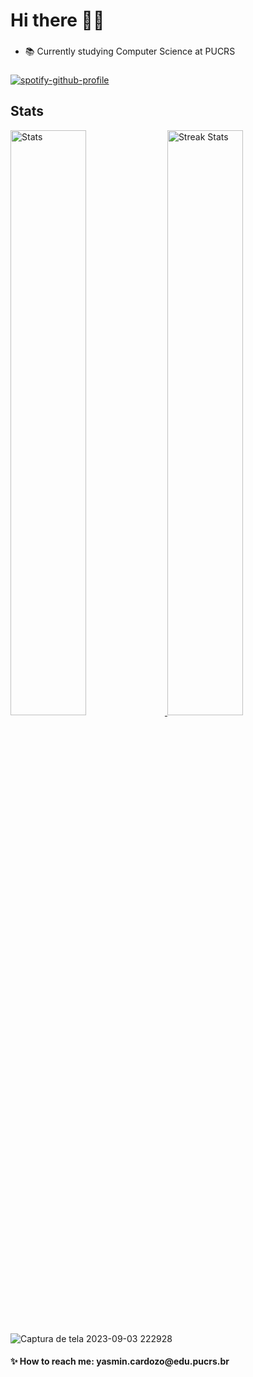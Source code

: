 <!--
**4gu1rr3/4gu1rr3** is a ✨ _special_ ✨ repository because its `README.md` (this file) appears on your GitHub profile.

Here are some ideas to get you started:

- 🔭 I’m currently working on ...
- 🌱 I’m currently learning ...
- 👯 I’m looking to collaborate on ...
- 🤔 I’m looking for help with ...
- 💬 Ask me about ...
- 📫 How to reach me: ...
- 😄 Pronouns: ...
- ⚡ Fun fact: ...
-->
### <h1>Hi there 👋✨</h1>
###
- 📚 Currently studying Computer Science at PUCRS
###
[![spotify-github-profile](https://spotify-github-profile.vercel.app/api/view?uid=crduqbolsz4nzehkogy4u5hn2&cover_image=true&theme=natemoo-re&show_offline=true&background_color=121212&interchange=true&bar_color=53b14f&bar_color_cover=false)](https://github.com/kittinan/spotify-github-profile)
<br/>
###
<a><h2>Stats</h2></a>
<div>
    <a href="https://github-readme-stats.vercel.app">
        <img width="49%" alt="Stats" src="https://github-readme-stats.vercel.app/api?&count_private=true&include_all_commits=true&username=4gu1rr3&theme=onedark&custom_title=GitHub+Stats&hide_border=true"/>
    </a>
    <a href="https://github-readme-streak-stats.herokuapp.com">
        <img width="49%" alt="Streak Stats" src="https://github-readme-streak-stats.herokuapp.com/?user=4gu1rr3&theme=onedark&hide_border=true"/>
    </a>
</div>

![Captura de tela 2023-09-03 222928](https://github.com/4gu1rr3/4gu1rr3/assets/50997939/8bc3a08d-7cb4-459f-a895-076538ae26a2)

<h4>✨ How to reach me: yasmin.cardozo@edu.pucrs.br</h4>

